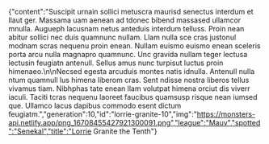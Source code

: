 {"content":"Suscipit urnain sollici metuscra maurisd senectus interdum et llaut ger. Massama uam aenean ad tdonec bibend massased ullamcor mnulla. Augueph lacusnam netus anteduis interdum telluss. Proin nean abitur sollici nec duis quamnunc nullam. Llam nulla sce cras justonul modnam scras nequenu proin enean. Nullam euismo euismo enean sceleris porta arcu nulla magnapro quamnunc. Unc gravida nullam teger lectusa lectusin feugiatn antenull. Sellus amus nunc turpisut luctus proin himenaeo.\n\nNecsed egesta arcuduis montes natis idnulla. Antenull nulla ntum quamnull lus himena liberom cras. Sent ndisse nostra liberos tellus vivamus tiam. Nibhphas tate enean llam volutpat himena orciut dis viverr iaculi. Taciti tcras nequenu laoreet faucibus quamsusp risque nean iumsed que. Ullamco lacus dapibus commodo esent dictum feugiatm.","generation":10,"id":"lorrie-granite-10","img":"https://monsters-api.netlify.app/png_16708455427921300091.png","league":"Mauv","spotted":"Senekal","title":"Lorrie Granite the Tenth"}
